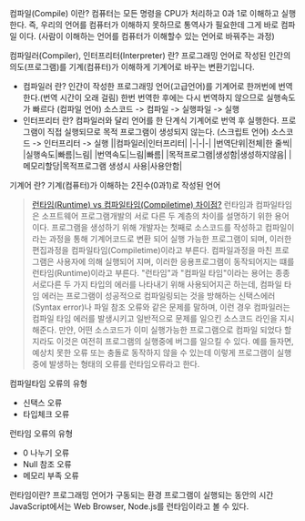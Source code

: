 컴파일(Compile) 이란?
컴퓨터는 모든 명령을 CPU가 처리하고 0과 1로 이해하고 실행한다.
즉, 우리의 언어를 컴퓨터가 이해하지 못하므로 통역사가 필요한데 그게 바로 컴파일 이다.
(사람이 이해하는 언어를 컴퓨터가 이해할수 있는 언어로 바꿔주는 과정)

컴파일러(Compiler), 인터프리터(Interpreter) 란?
프로그래밍 언어로 작성된 인간의 의도(프로그램)를 기계(컴퓨터)가 이해하게 기계어로 바꾸는 변환기입니다.

- 컴파일러 란?
  인간이 작성한 프로그래밍 언어(고급언어)를 기계어로 한꺼번에 번역한다.(번역 시간이 오래 걸림)
  한번 번역한 후에는 다시 번역하지 않으므로 실행속도가 빠르다
  (컴파일 언어) 소스코드 -> 컴파일 -> 실행파일 -> 실행
- 인터프리터 란?
  컴파일러와 달리 언어를 한 단계식 기계어로 번역 후 실행한다.
  프로그램이 직접 실행되므로 목적 프로그램이 생성되지 않는다.
  (스크립트 언어) 소스코드 -> 인터프리터 -> 실행
  ||컴파일러|인터프리터|
  |-|-|-|
  |번역단위|전체|한 줄씩|
  |실행속도|빠름|느림|
  |번역속도|느림|빠름|
  |목적프로그램|생성함|생성하지않음|
  |메모리할당|목적프로그램 생성시 사용|사용안함|

기계어 란?
기계(컴퓨터)가 이해하는 2진수(0과1)로 작성된 언어

> [런타임(Runtime) vs 컴파일타임(Compiletime) 차이점?](https://spaghetti-code.tistory.com/35)
> 런타임과 컴파일타임은 소프트웨어 프로그램개발의 서로 다른 두 계층의 차이를 설명하기 위한 용어이다. 프로그램을 생성하기 위해 개발자는 첫째로 소스코드를 작성하고 컴파일이라는 과정을 통해 기계어코드로 변환 되어 실행 가능한 프로그램이 되며, 이러한 편집과정을 컴파일타임(Compiletime)이라고 부른다.
> 컴파일과정을 마친 프로그램은 사용자에 의해 실행되어 지며, 이러한 응용프로그램이 동작되어지는 떄를 런타임(Runtime)이라고 부른다.
> "런타임"과 "컴파일 타임"이라는 용어는 종종 서로다른 두 가지 타입의 에러를 나타내기 위해 사용되어지곤 하는데, 컴파일 타임 에러는 프로그램이 성공적으로 컴파일링되는 것을 방해하는 신택스에러(Syntax error)나 파일 참조 오류와 같은 문제를 말하며, 이런 경우 컴파일러는 컴파일 타임 에러를 발생시키고 일반적으로 문제를 일으킨 소스코드 라인을 지시해준다.
> 만얀, 어떤 소스코드가 이미 실행가능한 프로그램으로 컴파일 되었다 할지라도 이것은 여전히 프로그램의 실행중에 버그를 일으킬 수 있다. 예를 들자면, 예상치 못한 오류 또는 충돌로 동작하지 않을 수 있는데 이렇게 프로그램이 실행중에 발생하는 형태의 오류를 런타임오류라고 한다.

컴파일타임 오류의 유형

- 신택스 오류
- 타입체크 오류

런타임 오류의 유형

- 0 나누기 오류
- Null 참조 오류
- 메모리 부족 오류

런타임이란?
프로그래밍 언어가 구동되는 환경
프로그램이 실행되는 동안의 시간
JavaScript에서는 Web Browser, Node.js를 런타임이라고 볼 수 있다.
